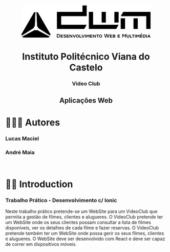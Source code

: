 <br />
<p align="center">
    <img src="DWM.svg" alt="Logo" width="auto" height="100">
  </a>
  <h1 align="center">Instituto Politécnico Viana do Castelo</h1>

  <h3 align="center">Video Club</h3>
  <h2 align="center">Aplicações Web</h2>
</p>

# 👨🏽‍💻 Autores
<h3> Lucas Maciel </h3>
<h3> André Maia </h3>
</br>

# 👋🏼 Introduction

<h3>Trabalho Prático - Desenvolvimento c/ Ionic</h3>
Neste trabalho prático pretende-se um WebSite para um VideoClub que permita a gestão de filmes, clientes e alugueres. O VideoClub pretende ter um WebSite onde os seus clientes possam consultar a lista de filmes disponíveis, ver os detalhes de cada filme e fazer reservas. O VideoClub pretende também ter um WebSite onde possa gerir os seus filmes, clientes e alugueres. O WebSite deve ser desenvolvido com React e deve ser capaz de correr em dispositivos móveis.

